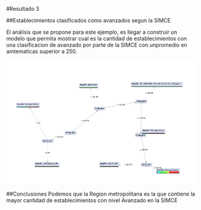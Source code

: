 #Resultado 3

##Establecimientos clasificados como avanzados segun la SIMCE

El análisis que se propone para este ejemplo, es llegar a construir un modelo que permita mostrar cual es la cantidad de establecimientos con una clasificacion de avanzado por parte de la SIMCE con unpromedio en amtematicas superior a 250.

![MER Logo](resultado3.png)

##Conclusiones
Podemos que la Region metropolitana es la que contiene la mayor cantidad de establecimientos con nivel Avanzado en la SIMCE
